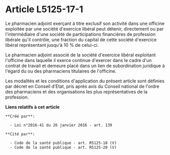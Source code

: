 # Article L5125-17-1

Le pharmacien adjoint exerçant à titre exclusif son activité dans une officine exploitée par une société d'exercice libéral
peut détenir, directement ou par l'intermédiaire d'une société de participations financières de profession libérale qu'il
contrôle, une fraction du capital de cette société d'exercice libéral représentant jusqu'à 10 % de celui-ci. 

Le pharmacien adjoint associé de la société d'exercice libéral exploitant l'officine dans laquelle il exerce continue
d'exercer dans le cadre d'un contrat de travail et demeure placé dans un lien de subordination juridique à l'égard du ou des
pharmaciens titulaires de l'officine. 

Les modalités et les conditions d'application du présent article sont définies par décret en Conseil d'Etat, pris après avis
du Conseil national de l'ordre des pharmaciens et des organisations les plus représentatives de la profession.

**Liens relatifs à cet article**

	**Créé par**:

	  - Loi n°2016-41 du 26 janvier 2016 - art. 139

	**Cité par**:

	  - Code de la santé publique - art. R5125-18 (V)
	  - Code de la santé publique - art. R5125-20 (V)
